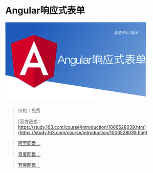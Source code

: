 # Angular响应式表单

![img](../../../assets/study163/free/c60c03d569c8499dbdab214ffb09ee18.png)

> 价格：免费

> [官方链接：https://study.163.com/course/introduction/1006528039.htm](https://study.163.com/course/introduction/1006528039.htm)

> [阿里网盘：]()

> [百度网盘：]()

> [夸克网盘：]()
